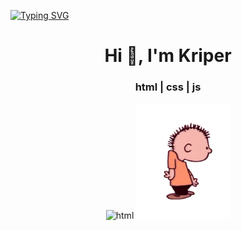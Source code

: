[![Typing SVG](https://readme-typing-svg.demolab.com?font=Fira+Code&pause=1000&color=F70404&width=435&lines=Hello+Im+Kriper)](https://git.io/typing-svg)
<h1 align="center">Hi 👋, I'm Kriper</h1>
<h3 align="center">html | css | js</h3><div align="center">
     <img src="https://img.shields.io/badge/Knows-HTML-blue/?logo=html5&logoColor=warning&color=orange" alt="html">
    <img src="readme.gif" alt="gif" width="150" />
</div>

